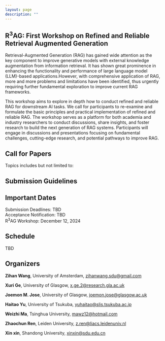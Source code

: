 ```yaml
---
layout: page
description: ""
---
```


## <a name='Overview' style="color: inherit; text-decoration: none; text-align: center;"> R<sup>3</sup>AG: First Workshop on Refined and Reliable Retrieval Augmented Generation </a> 
 Retrieval-Augmented Generation (RAG) has gained wide attention as the key component to improve generative models  with external knowledge augmentation from information retrieval. It has shown great prominence in enhancing the functionality and performance of large language model (LLM)-based applications.However, with comprehensive application of RAG, more and more problems and limitations have been identified, thus urgently requiring further fundamental exploration to improve current RAG frameworks. 
 
 This workshop aims to explore in depth how to conduct refined and reliable RAG for downstream AI tasks. We call for participants to re-examine and formulate the basic principles and practical implementation of refined and reliable RAG. The workshop serves as a platform for both academia and industry researchers to conduct discussions, share insights, and foster research to build the next generation of RAG systems. Participants will engage in discussions and presentations focusing on fundamental challenges, cutting-edge research, and  potential pathways to improve RAG.  

## <a name='Call for Papers' style="color: inherit; text-decoration: none;text-align: center;"> Call for Papers </a> 

Topics includes but not limited to:

## Submission Guidelines


## <a name='Important Dates' style="color: inherit; text-decoration: none; text-align: center;"> Important Dates </a>
Submission Deadlines: TBD<br/>
Acceptance Notification: TBD<br/>
R<sup>3</sup>AG Workshop: December 12, 2024

## <a name='Schedule' style="color: inherit; text-decoration: none; text-align: center;"> Schedule </a>
TBD

## <a name='Organizers' style="color: inherit; text-decoration: none;"> Organizers </a>

**Zihan Wang**, University of Amsterdam, zihanwang.sdu@gmail.com

**Xuri Ge**, University of Glasgow, x.ge.2@research.gla.ac.uk

**Joemon M. Jose**, University of Glasgow, joemon.jose@glasgow.ac.uk

**Haitao Yu**, University of Tsukuba, yuhaitao@slis.tsukuba.ac.jp

**Weizhi Ma**, Tsinghua University, mawz12@hotmail.com

**Zhaochun Ren**, Leiden University, z.ren@liacs.leidenuniv.nl

**Xin xin**, Shandong University, xinxin@sdu.edu.cn








